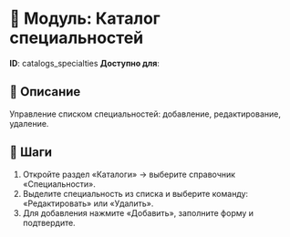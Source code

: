 # 📘 Модуль: Каталог специальностей
**ID**: catalogs_specialties
**Доступно для**: 

## 📝 Описание
Управление списком специальностей: добавление, редактирование, удаление.

## 🩜 Шаги
1. Откройте раздел «Каталоги» → выберите справочник «Специальности».
2. Выделите специальность из списка и выберите команду: «Редактировать» или «Удалить».
3. Для добавления нажмите «Добавить», заполните форму и подтвердите.
